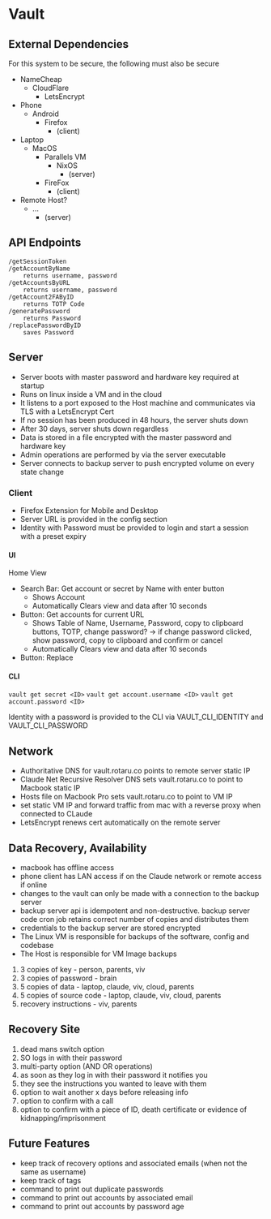 # Vault

## External Dependencies

For this system to be secure, the following must also be secure

- NameCheap
    - CloudFlare
        - LetsEncrypt
- Phone
    - Android
        - Firefox
            - (client)
- Laptop
    - MacOS
        - Parallels VM
            - NixOS
                - (server)
        - FireFox
            - (client)
- Remote Host?
    - ...
        - (server)

## API Endpoints

	/getSessionToken
    /getAccountByName
        returns username, password
	/getAccountsByURL
		returns username, password
	/getAccount2FAByID
		returns TOTP Code
	/generatePassword
		returns Password
	/replacePasswordByID
		saves Password

## Server

- Server boots with master password and hardware key required at startup
- Runs on linux inside a VM and in the cloud
- It listens to a port exposed to the Host machine and communicates via TLS with a LetsEncrypt Cert
- If no session has been produced in 48 hours, the server shuts down
- After 30 days, server shuts down regardless
- Data is stored in a file encrypted with the master password and hardware key
- Admin operations are performed by via the server executable
- Server connects to backup server to push encrypted volume on every state change

### Client

- Firefox Extension for Mobile and Desktop
- Server URL is provided in the config section
- Identity with Password must be provided to login and start a session with a preset expiry

#### UI

Home View
- Search Bar: Get account or secret by Name with enter button
    - Shows Account
    - Automatically Clears view and data after 10 seconds
- Button: Get accounts for current URL
    - Shows Table of Name, Username, Password, copy to clipboard buttons, TOTP, change password?
        -> if change password clicked, show password, copy to clipboard and confirm or cancel
    - Automatically Clears view and data after 10 seconds
- Button: Replace

#### CLI

`vault get secret <ID>`
`vault get account.username <ID>`
`vault get account.password <ID>`

Identity with a password is provided to the CLI via VAULT_CLI_IDENTITY and VAULT_CLI_PASSWORD

## Network

- Authoritative DNS for vault.rotaru.co points to remote server static IP 
- Claude Net Recursive Resolver DNS sets vault.rotaru.co to point to Macbook static IP
- Hosts file on Macbook Pro sets vault.rotaru.co to point to VM IP
- set static VM IP and forward traffic from mac with a reverse proxy when connected to CLaude
- LetsEncrypt renews cert automatically on the remote server

## Data Recovery, Availability

- macbook has offline access
- phone client has LAN access if on the Claude network or remote access if online
- changes to the vault can only be made with a connection to the backup server
- backup server api is idempotent and non-destructive. backup server code cron job retains correct number of copies and distributes them
- credentials to the backup server are stored encrypted
- The Linux VM is responsible for backups of the software, config and codebase
- The Host is responsible for VM Image backups

1. 3 copies of key         - person, parents, viv
2. 3 copies of password    - brain
3. 5 copies of data        - laptop, claude, viv, cloud, parents
4. 5 copies of source code - laptop, claude, viv, cloud, parents
5. recovery instructions   - viv, parents

## Recovery Site

1. dead mans switch option
2. SO logs in with their password
3. multi-party option (AND OR operations)
4. as soon as they log in with their password it notifies you
5. they see the instructions you wanted to leave with them
6. option to wait another x days before releasing info
7. option to confirm with a call
8. option to confirm with a piece of ID, death certificate or evidence of kidnapping/imprisonment

## Future Features

- keep track of recovery options and associated emails (when not the same as username)
- keep track of tags
- command to print out duplicate passwords
- command to print out accounts by associated email
- command to print out accounts by password age